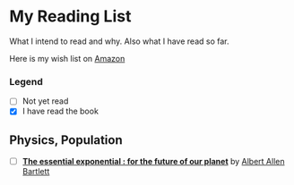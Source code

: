 # My Reading List
What I intend to read and why. Also what I have read so far.

Here is my wish list on [Amazon](https://www.amazon.co.uk/gp/registry/wishlist/1VFF8OABREHT7/ref=cm_wl_create_view)

### Legend
- [ ] Not yet read
- [x] I have read the book

## Physics, Population
- [ ] [**The essential exponential : for the future of our planet**](https://www.worldcat.org/search?qt=wikipedia&q=isbn%3A0975897306) by [Albert Allen Bartlett](https://en.wikipedia.org/wiki/Albert_Allen_Bartlett)
